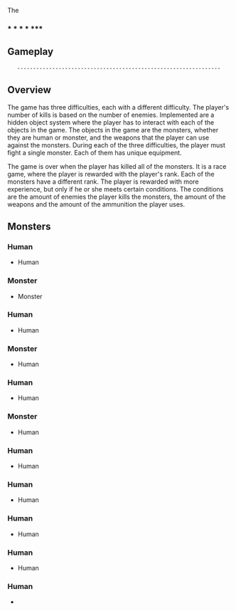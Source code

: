 The                                      
                                                                   

###                        *   *      *    *       ***     

###           

## Gameplay

       ----------------------------------------------------------------  

## Overview       

The game has three difficulties, each with a different difficulty. The player's number of kills is based on the number of enemies. Implemented are a hidden object system where the player has to interact with each of the objects in the game. The objects in the game are the monsters, whether they are human or monster, and the weapons that the player can use against the monsters. During each of the three difficulties, the player must fight a single monster. Each of them has unique equipment.

The game is over when the player has killed all of the monsters. It is a race game, where the player is rewarded with the player's rank. Each of the monsters have a different rank. The player is rewarded with more experience, but only if he or she meets certain conditions. The conditions are the amount of enemies the player kills the monsters, the amount of the weapons and the amount of the ammunition the player uses.

## Monsters

### Human

*   Human

### Monster

*   Monster

### Human

*   Human

### Monster

*   Human

### Human

*   Human

### Monster

*   Human

### Human

*   Human

### Human

*   Human

### Human

*   Human

### Human

*   Human

### Human

*